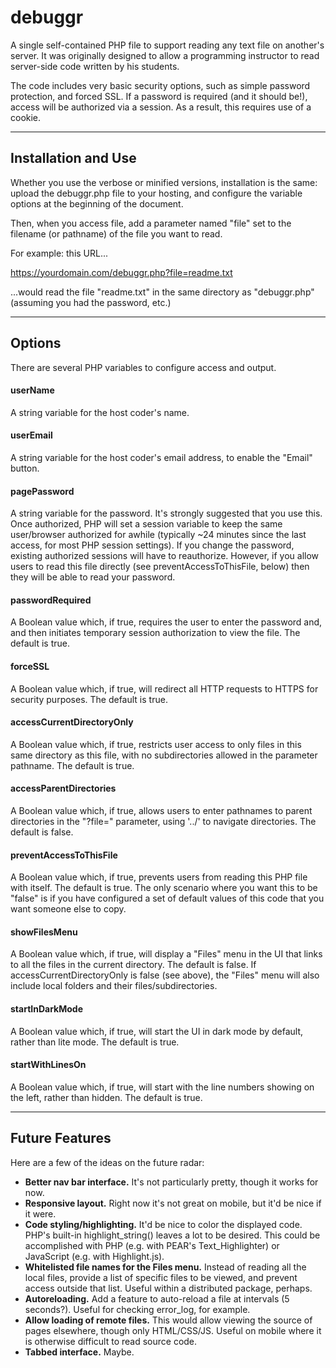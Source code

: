 # debuggr
A single self-contained PHP file to support reading any text file on another's server.  It was originally designed to allow a programming instructor to read server-side code written by his students. 

The code includes very basic security options, such as simple password protection, and forced SSL. If a password is required (and it should be!), access will be authorized via a session. As a result, this requires use of a cookie. 

---
## Installation and Use
Whether you use the verbose or minified versions, installation is the same: upload the debuggr.php file to your hosting, and configure the variable options at the beginning of the document.

Then, when you access file, add a parameter named "file" set to the filename (or pathname) of the file you want to read.

For example: this URL...

https://yourdomain.com/debuggr.php?file=readme.txt

...would read the file "readme.txt" in the same directory as "debuggr.php" (assuming you had the password, etc.)

---
## Options
There are several PHP variables to configure access and output.

#### userName
A string variable for the host coder's name.

#### userEmail
A string variable for the host coder's email address, to enable the "Email" button.

#### pagePassword
A string variable for the password. It's strongly suggested that you use this. Once authorized, PHP will set a session variable to keep the same user/browser authorized for awhile (typically ~24 minutes since the last access, for most PHP session settings). If you change the password, existing authorized sessions will have to reauthorize. However, if you allow users to read this file directly (see preventAccessToThisFile, below) then they will be able to read your password.

#### passwordRequired
A Boolean value which, if true, requires the user to enter the password and, and then initiates temporary session authorization to view the file. The default is true.

#### forceSSL
A Boolean value which, if true, will redirect all HTTP requests to HTTPS for security purposes. The default is true.

#### accessCurrentDirectoryOnly
A Boolean value which, if true, restricts user access to only files in this same directory as this file, with no subdirectories allowed in the parameter pathname. The default is true.

#### accessParentDirectories
A Boolean value which, if true, allows users to enter pathnames to parent directories in the "?file=" parameter, using '../' to navigate directories. The default is false.

#### preventAccessToThisFile
A Boolean value which, if true, prevents users from reading this PHP file with itself. The default is true. The only scenario where you want this to be "false" is if you have configured a set of default values of this code that you want someone else to copy.

#### showFilesMenu
A Boolean value which, if true, will display a "Files" menu in the UI that links to all the files in the current directory. The default is false.
If accessCurrentDirectoryOnly is false (see above), the "Files" menu will also include local folders and their files/subdirectories.

#### startInDarkMode
A Boolean value which, if true, will start the UI in dark mode by default, rather than lite mode. The default is true.

#### startWithLinesOn
A Boolean value which, if true, will start with the line numbers showing on the left, rather than hidden. The default is true.

---
## Future Features

Here are a few of the ideas on the future radar:
- **Better nav bar interface.** It's not particularly pretty, though it works for now.
- **Responsive layout.** Right now it's not great on mobile, but it'd be nice if it were.
- **Code styling/highlighting.** It'd be nice to color the displayed code. PHP's built-in highlight_string() leaves a lot to be desired. This could be accomplished with PHP (e.g. with PEAR's Text_Highlighter) or JavaScript (e.g. with Highlight.js). 
- **Whitelisted file names for the Files menu.** Instead of reading all the local files, provide a list of specific files to be viewed, and prevent access outside that list. Useful within a distributed package, perhaps.
- **Autoreloading.** Add a feature to auto-reload a file at intervals (5 seconds?). Useful for checking error_log, for example.
- **Allow loading of remote files.** This would allow viewing the source of pages elsewhere, though only HTML/CSS/JS. Useful on mobile where it is otherwise difficult to read source code.
- **Tabbed interface.** Maybe.
